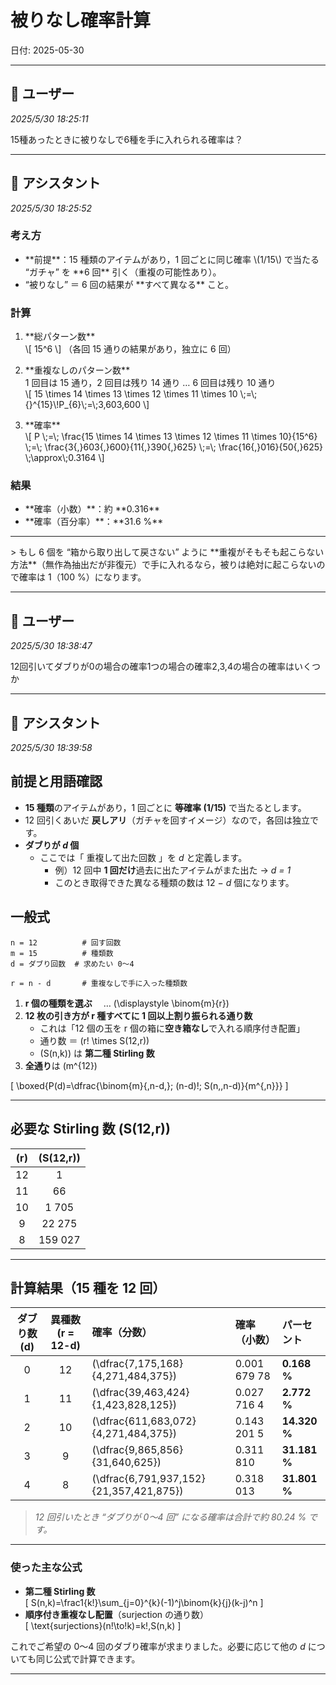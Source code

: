 # 被りなし確率計算

日付: 2025-05-30

---

## 👤 ユーザー
*2025/5/30 18:25:11*

15種あったときに被りなしで6種を手に入れられる確率は？

---

## 🤖 アシスタント
*2025/5/30 18:25:52*

### 考え方  
- \*\*前提\*\*：15 種類のアイテムがあり，1 回ごとに同じ確率 \\(1/15\\) で当たる “ガチャ” を \*\*6 回\*\* 引く（重複の可能性あり）。  
- “被りなし” ＝ 6 回の結果が \*\*すべて異なる\*\* こと。

### 計算  
1. \*\*総パターン数\*\*  
   \\\[
     15^6
   \\\]
   （各回 15 通りの結果があり，独立に 6 回）

2. \*\*重複なしのパターン数\*\*  
   1 回目は 15 通り，2 回目は残り 14 通り … 6 回目は残り 10 通り  
   \\\[
     15 \\times 14 \\times 13 \\times 12 \\times 11 \\times 10
     \\;=\\;{}^{15}\\!P\_{6}\\;=\\;3,603,600
   \\\]

3. \*\*確率\*\*  
   \\\[
     P
     \\;=\\;
     \\frac{15 \\times 14 \\times 13 \\times 12 \\times 11 \\times 10}{15^6}
     \\;=\\;
     \\frac{3{,}603{,}600}{11{,}390{,}625}
     \\;=\\;
     \\frac{16{,}016}{50{,}625}
     \\;\\approx\\;0.3164
   \\\]

### 結果  
- \*\*確率（小数）\*\*：約 \*\*0.316\*\*  
- \*\*確率（百分率）\*\*：\*\*31.6 %\*\*  

---

&gt; もし 6 個を “箱から取り出して戻さない” ように \*\*重複がそもそも起こらない方法\*\*（無作為抽出だが非復元）で手に入れるなら，被りは絶対に起こらないので確率は 1（100 %）になります。

---

## 👤 ユーザー
*2025/5/30 18:38:47*

12回引いてダブりが0の場合の確率1つの場合の確率2,3,4の場合の確率はいくつか

---

## 🤖 アシスタント
*2025/5/30 18:39:58*

## 前提と用語確認
- **15 種類**のアイテムがあり，1 回ごとに **等確率 (1/15)** で当たるとします。  
- 12 回引くあいだ **戻しアリ**（ガチャを回すイメージ）なので，各回は独立です。  
- **ダブりが *d* 個**  
  - ここでは「 重複して出た回数 」を *d* と定義します。  
    - 例）12 回中 **1 回だけ**過去に出たアイテムがまた出た → *d = 1*  
    - このとき取得できた異なる種類の数は 12 − *d* 個になります。  

## 一般式
```
n = 12          # 回す回数
m = 15          # 種類数
d = ダブり回数  # 求めたい 0〜4

r = n - d       # 重複なしで手に入った種類数
```

1. **r 個の種類を選ぶ**  …  \(\displaystyle \binom{m}{r}\)  
2. **12 枚の引き方が r 種すべてに 1 回以上割り振られる通り数**  
   - これは「12 個の玉を r 個の箱に**空き箱なし**で入れる順序付き配置」  
   - 通り数 ＝  \(r! \times S(12,r)\)  
   - \(S(n,k)\) は **第二種 Stirling 数**  
3. **全通り**は \(m^{12}\)

\[
\boxed{P(d)=\dfrac{\binom{m}{\,n-d\,}\; (n-d)!\; S(n,\,n-d)}{m^{\,n}}}
\]

---

## 必要な Stirling 数 \(S(12,r)\)

| \(r\) | \(S(12,r)\) |
|:---:|:---:|
| 12 | 1 |
| 11 | 66 |
| 10 | 1 705 |
| 9  | 22 275 |
| 8  | 159 027 |

---

## 計算結果（15 種を 12 回）  

| ダブり数 \(d\) | 異種数 \(r = 12-d\) | 確率（分数） | 確率（小数） | パーセント |
|:---:|:---:|:---|:---|:---|
| 0 | 12 | \(\dfrac{7\,175\,168}{4\,271\,484\,375}\) | 0.001 679 78 | **0.168 %** |
| 1 | 11 | \(\dfrac{39\,463\,424}{1\,423\,828\,125}\) | 0.027 716 4 | **2.772 %** |
| 2 | 10 | \(\dfrac{611\,683\,072}{4\,271\,484\,375}\) | 0.143 201 5 | **14.320 %** |
| 3 | 9  | \(\dfrac{9\,865\,856}{31\,640\,625}\) | 0.311 810 | **31.181 %** |
| 4 | 8  | \(\dfrac{6\,791\,937\,152}{21\,357\,421\,875}\) | 0.318 013 | **31.801 %** |

> *12 回引いたとき “ダブりが 0〜4 回” になる確率は合計で約 80.24 % です。*

---

### 使った主な公式
- **第二種 Stirling 数**  
  \[
    S(n,k)=\frac1{k!}\sum_{j=0}^{k}(-1)^j\binom{k}{j}(k-j)^n
  \]
- **順序付き重複なし配置**（surjection の通り数）  
  \[
    \text{surjections}(n\!\to\!k)=k!\,S(n,k)
  \]

これでご希望の 0〜4 回のダブり確率が求まりました。必要に応じて他の *d* についても同じ公式で計算できます。

---
